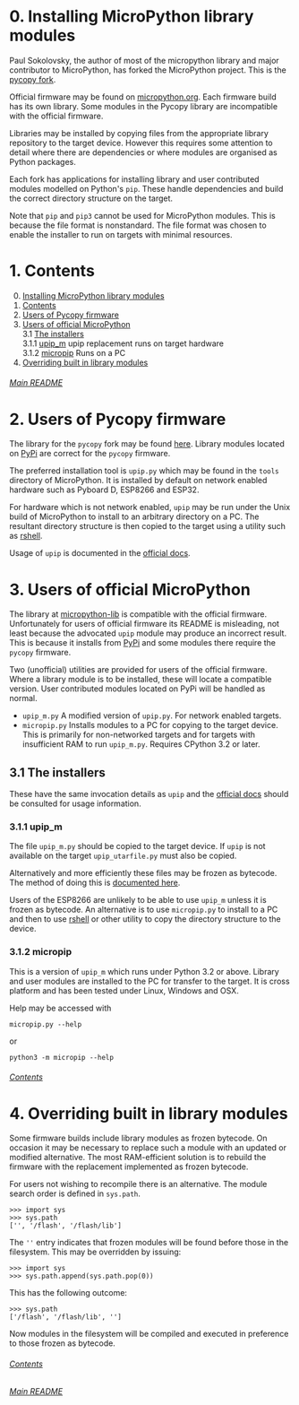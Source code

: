 # 0. Installing MicroPython library modules

Paul Sokolovsky, the author of most of the micropython library and major
contributor to MicroPython, has forked the MicroPython project. This is the
[pycopy fork](https://github.com/pfalcon/pycopy).

Official firmware may be found on [micropython.org](https://micropython.org/).
Each firmware build has its own library. Some modules in the Pycopy library are
incompatible with the official firmware.

Libraries may be installed by copying files from the appropriate library
repository to the target device. However this requires some attention to detail
where there are dependencies or where modules are organised as Python packages.

Each fork has applications for installing library and user contributed modules
modelled on Python's `pip`. These handle dependencies and build the correct
directory structure on the target.

Note that `pip` and `pip3` cannot be used for MicroPython modules. This is
because the file format is nonstandard. The file format was chosen to enable
the installer to run on targets with minimal resources.

# 1. Contents

 0. [Installing MicroPython library modules](./README.md#0-installing-micropython-library-modules)  
 1. [Contents](./README.md#1-contents)  
 2. [Users of Pycopy firmware](./README.md#2-users-of-pycopy-firmware)  
 3. [Users of official MicroPython](./README.md#3-users-of-official-micropython)  
  3.1 [The installers](./README.md#31-the-installers)  
   3.1.1 [upip_m](./README.md#311-upip_m) upip replacement runs on target hardware  
   3.1.2 [micropip](./README.md#312-micropip) Runs on a PC  
 4. [Overriding built in library modules](./README.md#4-overriding-built-in-library-modules)  

###### [Main README](../README.md)

# 2. Users of Pycopy firmware

The library for the `pycopy` fork may be found [here](https://github.com/pfalcon/micropython-lib).
Library modules located on [PyPi](https://pypi.org/) are correct for the
`pycopy` firmware.

The preferred installation tool is `upip.py` which may be found in the `tools`
directory of MicroPython. It is installed by default on network enabled
hardware such as Pyboard D, ESP8266 and ESP32.

For hardware which is not network enabled, `upip` may be run under the Unix
build of MicroPython to install to an arbitrary directory on a PC. The
resultant directory structure is then copied to the target using a utility such
as [rshell](https://github.com/dhylands/rshell).

Usage of `upip` is documented in the
[official docs](http://docs.micropython.org/en/latest/reference/packages.html).

# 3. Users of official MicroPython

The library at [micropython-lib](https://github.com/micropython/micropython-lib)
is compatible with the official firmware. Unfortunately for users of official
firmware its README is misleading, not least because the advocated `upip`
module may produce an incorrect result. This is because it installs from
[PyPi](https://pypi.org/) and some modules there require the `pycopy` firmware.

Two (unofficial) utilities are provided for users of the official firmware.
Where a library module is to be installed, these will locate a compatible
version. User contributed modules located on PyPi will be handled as normal.
 * `upip_m.py` A modified version of `upip.py`. For network enabled targets.
 * `micropip.py` Installs modules to a PC for copying to the target device.
 This is primarily for non-networked targets and for targets with insufficient
 RAM to run `upip_m.py`. Requires CPython 3.2 or later.

## 3.1 The installers

These have the same invocation details as `upip` and the
[official docs](http://docs.micropython.org/en/latest/reference/packages.html)
should be consulted for usage information.

### 3.1.1 upip_m

The file `upip_m.py` should be copied to the target device. If `upip` is not
available on the target `upip_utarfile.py` must also be copied.

Alternatively and more efficiently these files may be frozen as bytecode. The
method of doing this is [documented here](http://docs.micropython.org/en/latest/reference/packages.html).

Users of the ESP8266 are unlikely to be able to use `upip_m` unless it is
frozen as bytecode. An alternative is to use `micropip.py` to install to a PC
and then to use [rshell](https://github.com/dhylands/rshell) or other utility
to copy the directory structure to the device.

### 3.1.2 micropip

This is a version of `upip_m` which runs under Python 3.2 or above. Library and
user modules are installed to the PC for transfer to the target. It is cross
platform and has been tested under Linux, Windows and OSX.

Help may be accessed with

```
micropip.py --help
```
or

```
python3 -m micropip --help
```

###### [Contents](./README.md#1-contents)

# 4. Overriding built in library modules

Some firmware builds include library modules as frozen bytecode. On occasion it
may be necessary to replace such a module with an updated or modified
alternative. The most RAM-efficient solution is to rebuild the firmware with
the replacement implemented as frozen bytecode.

For users not wishing to recompile there is an alternative. The module search
order is defined in `sys.path`.

```
>>> import sys
>>> sys.path
['', '/flash', '/flash/lib']
```
The `''` entry indicates that frozen modules will be found before those in the
filesystem. This may be overridden by issuing:
```
>>> import sys
>>> sys.path.append(sys.path.pop(0))
```
This has the following outcome:
```
>>> sys.path
['/flash', '/flash/lib', '']
```
Now modules in the filesystem will be compiled and executed in preference to
those frozen as bytecode.

###### [Contents](./README.md#1-contents)

###### [Main README](../README.md)
